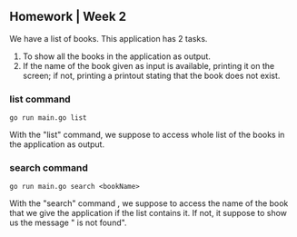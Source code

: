 ## Homework | Week 2

We have a list of books. This application has 2 tasks.
1. To show all the books in the application as output.
2. If the name of the book given as input is available, printing it on the screen; if not, printing a printout stating that the book does not exist.

### list command
```
go run main.go list
```
With the "list" command, we suppose to access whole list of the books in the application as output.

### search command 
```
go run main.go search <bookName>
```
With the "search" command , we suppose to access the name of the book that we give the application if the list contains it. 
If not, it suppose to show us the message "<bookName> is not found".

